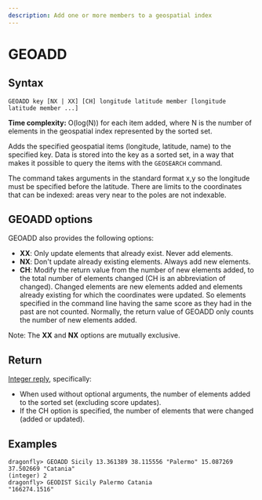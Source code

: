 ```yaml
---
description: Add one or more members to a geospatial index
---
```


# GEOADD

## Syntax

    GEOADD key [NX | XX] [CH] longitude latitude member [longitude latitude member ...]

**Time complexity:** O(log(N)) for each item added, where N is the number of elements in the geospatial index represented by the sorted set.

Adds the specified geospatial items (longitude, latitude, name) to the specified key.
Data is stored into the key as a sorted set, in a way that makes it possible to query the items with the `GEOSEARCH` command.

The command takes arguments in the standard format x,y so the longitude must be specified before the latitude.
There are limits to the coordinates that can be indexed: areas very near to the poles are not indexable.

## GEOADD options

GEOADD also provides the following options:

- **XX**: Only update elements that already exist. Never add elements.
- **NX**: Don't update already existing elements. Always add new elements.
- **CH**: Modify the return value from the number of new elements added, to the total number of elements changed (CH is an abbreviation of changed).
Changed elements are new elements added and elements already existing for which the coordinates were updated.
So elements specified in the command line having the same score as they had in the past are not counted.
Normally, the return value of GEOADD only counts the number of new elements added.

Note: The **XX** and **NX** options are mutually exclusive.

## Return

[Integer reply](https://redis.io/docs/reference/protocol-spec/#resp-integers), specifically:

- When used without optional arguments, the number of elements added to the sorted set (excluding score updates).
- If the CH option is specified, the number of elements that were changed (added or updated).

## Examples

```shell
dragonfly> GEOADD Sicily 13.361389 38.115556 "Palermo" 15.087269 37.502669 "Catania"
(integer) 2
dragonfly> GEODIST Sicily Palermo Catania
"166274.1516"
```

